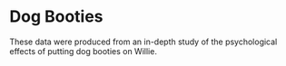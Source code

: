 # Dog Booties

These data were produced from an in-depth study of the psychological effects of putting dog booties on Willie.
